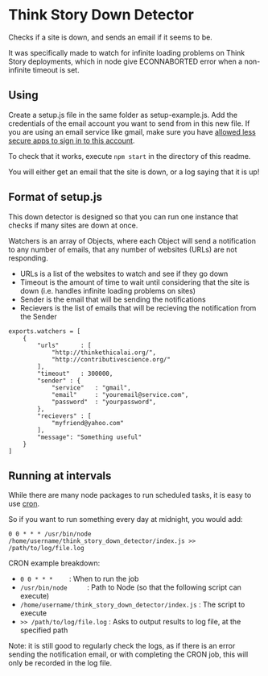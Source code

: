 # Think Story Down Detector
Checks if a site is down, and sends an email if it seems to be.

It was specifically made to watch for infinite loading problems on Think Story deployments, which in node give ECONNABORTED error when a non-infinite timeout is set.

## Using
Create a setup.js file in the same folder as setup-example.js. Add the credentials of the email account you want to send from in this new file. If you are using an email service like gmail, make sure you have [allowed less secure apps to sign in to this account](https://support.google.com/accounts/answer/6010255).

To check that it works, execute `npm start` in the directory of this readme.

You will either get an email that the site is down, or a log saying that it is up!

## Format of setup.js
This down detector is designed so that you can run one instance that checks if many sites are down at once. 

Watchers is an array of Objects, where each Object will send a notification to any number of emails, that any number of websites (URLs) are not responding.

- URLs is a list of the websites to watch and see if they go down
- Timeout is the amount of time to wait until considering that the site is down (i.e. handles infinite loading problems on sites)
- Sender is the email that will be sending the notifications
- Recievers is the list of emails that will be recieving the notification from the Sender

```
exports.watchers = [
    {
        "urls"      : [
            "http://thinkethicalai.org/",
            "http://contributivescience.org/"
        ],
        "timeout"   : 300000,
        "sender" : {
            "service"   : "gmail",
            "email"     : "youremail@service.com",
            "password"  : "yourpassword",
        },
        "recievers" : [
            "myfriend@yahoo.com"
        ],
        "message": "Something useful"
    }
]
```

## Running at intervals
While there are many node packages to run scheduled tasks, it is easy to use [cron](https://www.raspberrypi.org/documentation/linux/usage/cron.md).

So if you want to run something every day at midnight, you would add:

`0 0 * * * /usr/bin/node /home/username/think_story_down_detector/index.js >> /path/to/log/file.log`

CRON example breakdown:
- `0 0 * * *    `                                     : When to run the job
- `/usr/bin/node     `                                : Path to Node (so that the following script can execute)
- `/home/username/think_story_down_detector/index.js` : The script to execute
- `>> /path/to/log/file.log`                          : Asks to output results to log file, at the specified path

Note: it is still good to regularly check the logs, as if there is an error sending the notification email, or with completing the CRON job, this will only be recorded in the log file.